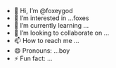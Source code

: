 - 👋 Hi, I’m @foxeygod
- 👀 I’m interested in ...foxes
- 🌱 I’m currently learning ...
- 💞️ I’m looking to collaborate on ...
- 📫 How to reach me ...
- 😄 Pronouns: ...boy
- ⚡ Fun fact: ...

<!---
foxeygod/foxeygod is a ✨ special ✨ repository because its `README.md` (this file) appears on your GitHub profile.
You can click the Preview link to take a look at your changes.
--->
